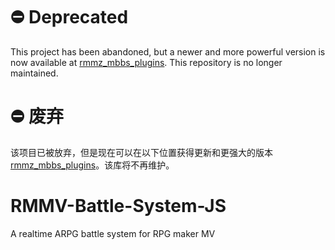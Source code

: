 # ⛔️ Deprecated

This project has been abandoned, but a newer and more powerful version is now available at [rmmz_mbbs_plugins](https://github.com/xuyanwen2012/rmmz_mbbs_plugins). This repository is no longer maintained. 

# ⛔️ 废弃

该项目已被放弃，但是现在可以在以下位置获得更新和更强大的版本[rmmz_mbbs_plugins](https://github.com/xuyanwen2012/rmmz_mbbs_plugins)。该库将不再维护。

# RMMV-Battle-System-JS
A realtime ARPG battle system for RPG maker MV


